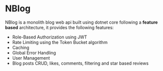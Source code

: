 # NBlog

NBlog is a monolith blog web api built using dotnet core following a **feature based** architecture, it provides the following features:
- Role-Based Authorization using JWT
- Rate Limiting using the Token Bucket algorithm
- Caching
- Global Error Handling
- User Management
- Blog posts CRUD, likes, comments, filtering and star based reviews
